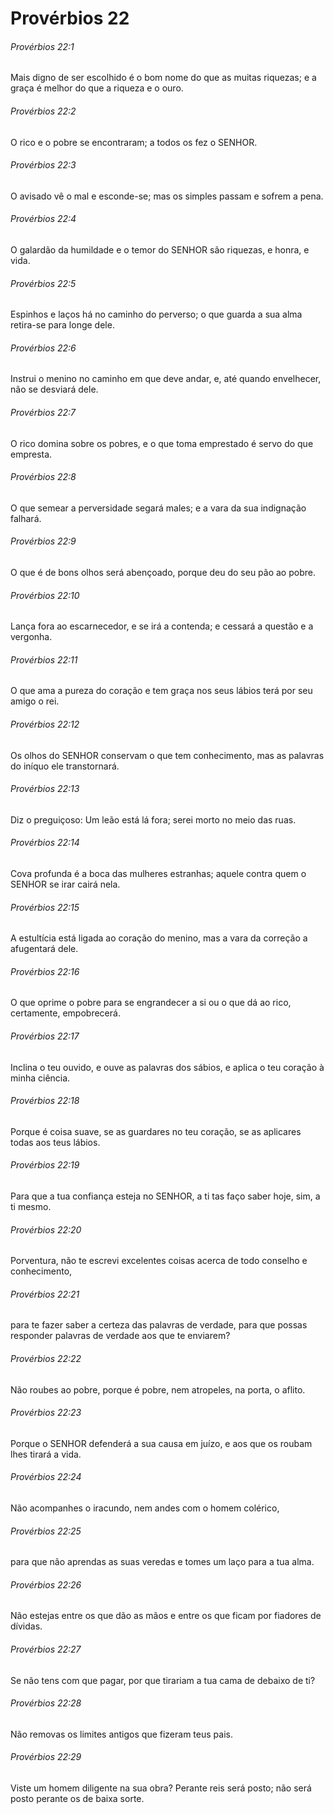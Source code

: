 # Provérbios 22

###### Provérbios 22:1

Mais digno de ser escolhido é o bom nome do que as muitas riquezas; e a graça é melhor do que a riqueza e o ouro.

###### Provérbios 22:2

O rico e o pobre se encontraram; a todos os fez o SENHOR.

###### Provérbios 22:3

O avisado vê o mal e esconde-se; mas os simples passam e sofrem a pena.

###### Provérbios 22:4

O galardão da humildade e o temor do SENHOR são riquezas, e honra, e vida.

###### Provérbios 22:5

Espinhos e laços há no caminho do perverso; o que guarda a sua alma retira-se para longe dele.

###### Provérbios 22:6

Instrui o menino no caminho em que deve andar, e, até quando envelhecer, não se desviará dele.

###### Provérbios 22:7

O rico domina sobre os pobres, e o que toma emprestado é servo do que empresta.

###### Provérbios 22:8

O que semear a perversidade segará males; e a vara da sua indignação falhará.

###### Provérbios 22:9

O que é de bons olhos será abençoado, porque deu do seu pão ao pobre.

###### Provérbios 22:10

Lança fora ao escarnecedor, e se irá a contenda; e cessará a questão e a vergonha.

###### Provérbios 22:11

O que ama a pureza do coração e tem graça nos seus lábios terá por seu amigo o rei.

###### Provérbios 22:12

Os olhos do SENHOR conservam o que tem conhecimento, mas as palavras do iníquo ele transtornará.

###### Provérbios 22:13

Diz o preguiçoso: Um leão está lá fora; serei morto no meio das ruas.

###### Provérbios 22:14

Cova profunda é a boca das mulheres estranhas; aquele contra quem o SENHOR se irar cairá nela.

###### Provérbios 22:15

A estultícia está ligada ao coração do menino, mas a vara da correção a afugentará dele.

###### Provérbios 22:16

O que oprime o pobre para se engrandecer a si ou o que dá ao rico, certamente, empobrecerá.

###### Provérbios 22:17

Inclina o teu ouvido, e ouve as palavras dos sábios, e aplica o teu coração à minha ciência.

###### Provérbios 22:18

Porque é coisa suave, se as guardares no teu coração, se as aplicares todas aos teus lábios.

###### Provérbios 22:19

Para que a tua confiança esteja no SENHOR, a ti tas faço saber hoje, sim, a ti mesmo.

###### Provérbios 22:20

Porventura, não te escrevi excelentes coisas acerca de todo conselho e conhecimento,

###### Provérbios 22:21

para te fazer saber a certeza das palavras de verdade, para que possas responder palavras de verdade aos que te enviarem?

###### Provérbios 22:22

Não roubes ao pobre, porque é pobre, nem atropeles, na porta, o aflito.

###### Provérbios 22:23

Porque o SENHOR defenderá a sua causa em juízo, e aos que os roubam lhes tirará a vida.

###### Provérbios 22:24

Não acompanhes o iracundo, nem andes com o homem colérico,

###### Provérbios 22:25

para que não aprendas as suas veredas e tomes um laço para a tua alma.

###### Provérbios 22:26

Não estejas entre os que dão as mãos e entre os que ficam por fiadores de dívidas.

###### Provérbios 22:27

Se não tens com que pagar, por que tirariam a tua cama de debaixo de ti?

###### Provérbios 22:28

Não removas os limites antigos que fizeram teus pais.

###### Provérbios 22:29

Viste um homem diligente na sua obra? Perante reis será posto; não será posto perante os de baixa sorte.

